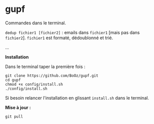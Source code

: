 # gupf
Commandes dans le terminal.

`dedup fichier1 [fichier2]` : emails dans `fichier1` [mais pas dans `fichier2`]. `fichier1` est formaté, dédoublonné et trié.

...


**Installation**

Dans le terminal taper la première fois :
```
git clone https://github.com/BoOz/gupf.git
cd gupf
chmod +x config/install.sh
./config/install.sh
```

Si besoin relancer l'installation en glissant `install.sh` dans le terminal.

**Mise à jour :**
```
git pull
```

